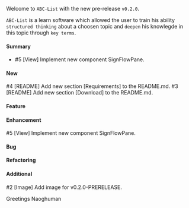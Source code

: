 Welcome to `ABC-List` with the new pre-release `v0.2.0`.

`ABC-List` is a learn software which allowed the user to train his ability 
`structured thinking` about a choosen topic and `deepen` his knowlegde in this 
topic through `key terms`.



#### Summary
* #5 [View] Implement new component SignFlowPane.



#### New
#4 [README] Add new section [Requirements] to the README.md.
#3 [README] Add new section [Download] to the README.md.



#### Feature



#### Enhancement
#5 [View] Implement new component SignFlowPane.



#### Bug



#### Refactoring



#### Additional
#2 [Image] Add image for v0.2.0-PRERELEASE.



Greetings
Naoghuman



[//]: # (Issues which will be integrated in this release)



[//]: # (Links)

